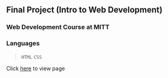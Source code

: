 ## Final Project (Intro to Web Development)
### Web Development Course at MITT
### Languages
> ```HTML```
> ```CSS```

Click [here](https://josephadoga.github.io/final-project-into-to-web-dev/) to view page
